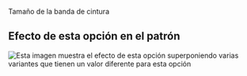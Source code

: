 Tamaño de la banda de cintura

## Efecto de esta opción en el patrón

![Esta imagen muestra el efecto de esta opción superponiendo varias variantes que tienen un valor diferente para esta opción](waralee_waistbandwidth_sample.svg "Efecto de esta opción en el patrón")
